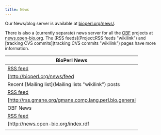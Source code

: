 ```yaml
---
title: News
---
```


Our News/blog server is available at
[bioperl.org/news/](http://bioperl.org/news/).

There is also a (currently separate) news server for all the
[OBF](OBF "wikilink") projects at
[news.open-bio.org](http://news.open-bio.org). The [RSS
feeds](Project:RSS feeds "wikilink") and [tracking CVS
commits](tracking CVS commits "wikilink") pages have more information.

| BioPerl News                                                                                                                                                  |
|---------------------------------------------------------------------------------------------------------------------------------------------------------------|
| [RSS feed](http://bioperl.org/news/feed)                                                                                                                      |
| <rss>[http://bioperl.org/news/feed|date|charset=utf-8|max=10](http://bioperl.org/news/feed|date|charset=utf-8|max=10)</rss>                                   |
| Recent [Mailing list](Mailing lists "wikilink") posts                                                                                                         |
| [RSS feed](http://rss.gmane.org/gmane.comp.lang.perl.bio.general)                                                                                             |
| <rss>[http://rss.gmane.org/gmane.comp.lang.perl.bio.general|short|date|max=15](http://rss.gmane.org/gmane.comp.lang.perl.bio.general|short|date|max=15)</rss> |
| OBF News                                                                                                                                                      |
| [RSS feed](http://news.open-bio.org/index.rdf)                                                                                                                |
| <rss>[http://news.open-bio.org/index.rdf|max=10](http://news.open-bio.org/index.rdf|max=10)</rss>                                                             |
||


